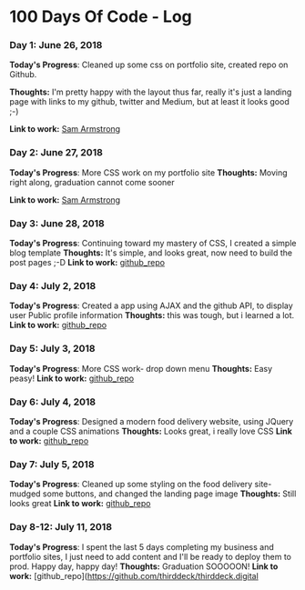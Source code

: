 # 100 Days Of Code - Log

### Day 1: June 26, 2018 

**Today's Progress**: Cleaned up some css on portfolio site, created repo on Github.

**Thoughts:** I'm pretty happy with the layout thus far, really it's just a landing page with links to my github, twitter and Medium, but at least it looks good ;-)

**Link to work:** [Sam Armstrong](https://samarmstrong.xyz)


### Day 2: June 27, 2018 

**Today's Progress**: More CSS work on my portfolio site
**Thoughts:** Moving right along, graduation cannot come sooner

**Link to work:** [Sam Armstrong](https://samarmstrong.xyz)

### Day 3: June 28, 2018 

**Today's Progress**: Continuing toward my mastery of CSS, I created a simple blog template
**Thoughts:** It's simple, and looks great, now need to build the post pages ;-D
**Link to work:** [github_repo](https://github.com/thirddeck/samfm)


### Day 4: July 2, 2018 

**Today's Progress**: Created a app using AJAX and the github API, to display user Public profile information
**Thoughts:** this was tough, but i learned a lot.
**Link to work:** [github_repo](https://github.com/thirddeck/profilefinder)

### Day 5: July 3, 2018 

**Today's Progress**: More CSS work- drop down menu
**Thoughts:** Easy peasy!
**Link to work:** [github_repo](https://github.com/thirddeck/CSS3_Dropdown_Menu)


### Day 6: July 4, 2018 

**Today's Progress**: Designed a modern food delivery website, using JQuery and a couple CSS animations
**Thoughts:** Looks great, i really love CSS
**Link to work:** [github_repo](https://github.com/thirddeck/omnifood)


### Day 7: July 5, 2018 

**Today's Progress**: Cleaned up some styling on the food delivery site- mudged some buttons, and changed the landing page image
**Thoughts:** Still looks great
**Link to work:** [github_repo](https://github.com/thirddeck/omnifood)

### Day 8-12: July 11, 2018 

**Today's Progress**: I spent the last 5 days completing my business and portfolio sites, I just need to add content and I'll be ready to deploy them to prod. Happy day, happy day!
**Thoughts:** Graduation SOOOOON!
**Link to work:** [github_repo](https://github.com/thirddeck/thirddeck.digital
